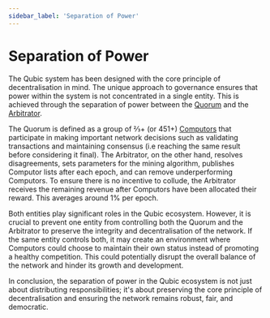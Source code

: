 ```yaml
---
sidebar_label: 'Separation of Power'
---
```


# Separation of Power
The Qubic system has been designed with the core principle of decentralisation in mind. The unique approach to governance ensures that power within the system is not concentrated in a single entity. This is achieved through the separation of power between the [Quorum](/learn/quorum) and the [Arbitrator](/learn/arbitrator).

The Quorum is defined as a group of ⅔+ (or 451+) [Computors](/learn/nodes) that participate in making important network decisions such as validating transactions and maintaining consensus (i.e reaching the same result before considering it final). The Arbitrator, on the other hand, resolves disagreements, sets parameters for the mining algorithm, publishes Computor lists after each epoch, and can remove underperforming Computors. To ensure there is no incentive to collude, the Arbitrator receives the remaining revenue after Computors have been allocated their reward. This averages around 1% per epoch.

Both entities play significant roles in the Qubic ecosystem. However, it is crucial to prevent one entity from controlling both the Quorum and the Arbitrator to preserve the integrity and decentralisation of the network. If the same entity controls both, it may create an environment where Computors could choose to maintain their own status instead of promoting a healthy competition. This could potentially disrupt the overall balance of the network and hinder its growth and development.

In conclusion, the separation of power in the Qubic ecosystem is not just about distributing responsibilities; it's about preserving the core principle of decentralisation and ensuring the network remains robust, fair, and democratic.
